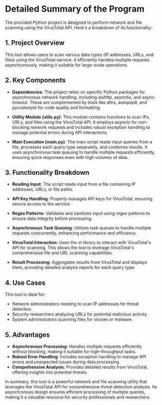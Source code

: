 # Detailed Summary of the Program

The provided Python project is designed to perform network and file scanning using the VirusTotal API. Here's a breakdown of its functionality:

## 1. Project Overview
This tool allows users to scan various data types (IP addresses, URLs, and files) using the VirusTotal service. It efficiently handles multiple requests asynchronously, making it suitable for large-scale operations.

## 2. Key Components

- **Dependencies**: The project relies on specific Python packages for asynchronous network handling, including aiohttp, asynctio, and async-timeout. These are complemented by tools like attrs, autopep8, and pycodestyle for code quality and formatting.

- **Utility Module (utils.py)**: This module contains functions to scan IPs, URLs, and files using the VirusTotal API. It employs asyncio for non-blocking network requests and includes robust exception handling to manage potential errors during API interactions.

- **Main Execution (main.py)**: The main script reads input queries from a file, processes each query type separately, and combines results. It uses asynchronous task queuing to handle multiple requests efficiently, ensuring quick responses even with high volumes of data.

## 3. Functionality Breakdown

- **Reading Input**: The script reads input from a file containing IP addresses, URLs, or file paths.
  
- **API Key Handling**: Properly manages API keys for VirusTotal, ensuring secure access to the service.

- **Regex Patterns**: Validates and sanitizes input using regex patterns to ensure data integrity before processing.

- **Asynchronous Task Queuing**: Utilizes task queues to handle multiple requests concurrently, enhancing performance and efficiency.

- **VirusTotal Interaction**: Uses the vt library to interact with VirusTotal's API for scanning. This allows the tool to leverage VirusTotal's comprehensive file and URL scanning capabilities.

- **Result Processing**: Aggregates results from VirusTotal and displays them, providing detailed analysis reports for each query type.

## 4. Use Cases
This tool is ideal for:
- Network administrators needing to scan IP addresses for threat detection.
- Security researchers analyzing URLs for potential malicious activity.
- System administrators scanning files for viruses or malware.

## 5. Advantages
- **Asynchronous Processing**: Handles multiple requests efficiently without blocking, making it suitable for high-throughput tasks.
- **Robust Error Handling**: Includes exception handling to manage API errors and unexpected issues during data processing.
- **Comprehensive Analysis**: Provides detailed results from VirusTotal, offering insights into potential threats.

In summary, this tool is a powerful network and file scanning utility that leverages the VirusTotal API for comprehensive threat detection analysis. Its asynchronous design ensures efficient processing of multiple queries, making it a valuable resource for security professionals and researchers.